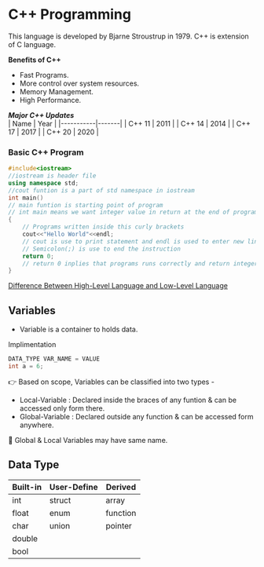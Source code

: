 # C++ Programming

This language is developed by Bjarne Stroustrup in 1979. C++ is extension of C language.

**Benefits of C++**
+ Fast Programs.
+ More control over system resources.
+ Memory Management.
+ High Performance.

_**Major C++ Updates**_<br>
|   Name    |  Year |
|-----------|-------|
| C++ 11    | 2011  |
| C++ 14    | 2014  |
| C++ 17    | 2017  |
| C++ 20    | 2020  |

### Basic C++ Program

```C++
#include<iostream> 
//iostream is header file
using namespace std;
//cout funtion is a part of std namespace in iostream
int main()
// main funtion is starting point of program
// int main means we want integer value in return at the end of program
{
    // Programs written inside this curly brackets
    cout<<"Hello World"<<endl;
    // cout is use to print statement and endl is used to enter new line
    // Semicolon(;) is use to end the instruction
    return 0;
    // return 0 inplies that programs runs correctly and return integer value 0
}
```

[Difference Between High-Level Language and Low-Level Language](https://www.w3schools.in/difference-between-high-level-language-and-low-level-language/)

## Variables
+ Variable is a container to holds data.

Implimentation
```C++
DATA_TYPE VAR_NAME = VALUE
int a = 6;
```

👉 Based on scope, Variables can be classified into two types -
+ Local-Variable : Declared inside the braces of any funtion & can be accessed only form there.
+ Global-Variable : Declared outside any function & can be accessed form anywhere.

🌟 Global & Local Variables may have same name.

## Data Type

|   Built-in    |   User-Define    |   Derived    |
|---------------|---------------|---------------|
|int|struct|array|
|float|enum|function|
|char|union|pointer|
|double|||
|bool|||
